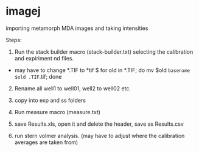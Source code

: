 # imagej
importing metamorph MDA images and taking intensities

Steps:

1. Run the stack builder macro (stack-builder.txt) selecting the calibration and expiriment nd files.
* may have to change *.TIF to *tif 
	$ for old in *.TIF; do mv $old `basename $old .TIF`.tif; done


2. Rename all well1 to well01, well2 to well02 etc.

3. copy into exp and ss folders

4. Run measure macro (measure.txt)

5. save Results.xls, open it and delete the header, save as Results.csv

6. run stern volmer analysis. (may have to adjust where the calibration averages are taken from)
